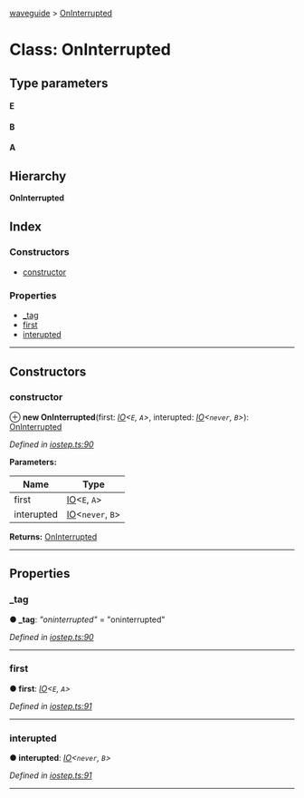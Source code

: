 [waveguide](../README.md) > [OnInterrupted](../classes/oninterrupted.md)

# Class: OnInterrupted

## Type parameters
#### E 
#### B 
#### A 
## Hierarchy

**OnInterrupted**

## Index

### Constructors

* [constructor](oninterrupted.md#constructor)

### Properties

* [_tag](oninterrupted.md#_tag)
* [first](oninterrupted.md#first)
* [interupted](oninterrupted.md#interupted)

---

## Constructors

<a id="constructor"></a>

###  constructor

⊕ **new OnInterrupted**(first: *[IO](io.md)<`E`, `A`>*, interupted: *[IO](io.md)<`never`, `B`>*): [OnInterrupted](oninterrupted.md)

*Defined in [iostep.ts:90](https://github.com/rzeigler/waveguide/blob/05ef8da/packages/waveguide/src/iostep.ts#L90)*

**Parameters:**

| Name | Type |
| ------ | ------ |
| first | [IO](io.md)<`E`, `A`> |
| interupted | [IO](io.md)<`never`, `B`> |

**Returns:** [OnInterrupted](oninterrupted.md)

___

## Properties

<a id="_tag"></a>

###  _tag

**● _tag**: *"oninterrupted"* = "oninterrupted"

*Defined in [iostep.ts:90](https://github.com/rzeigler/waveguide/blob/05ef8da/packages/waveguide/src/iostep.ts#L90)*

___
<a id="first"></a>

###  first

**● first**: *[IO](io.md)<`E`, `A`>*

*Defined in [iostep.ts:91](https://github.com/rzeigler/waveguide/blob/05ef8da/packages/waveguide/src/iostep.ts#L91)*

___
<a id="interupted"></a>

###  interupted

**● interupted**: *[IO](io.md)<`never`, `B`>*

*Defined in [iostep.ts:91](https://github.com/rzeigler/waveguide/blob/05ef8da/packages/waveguide/src/iostep.ts#L91)*

___

